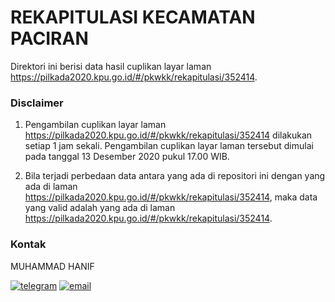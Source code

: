 
# REKAPITULASI KECAMATAN PACIRAN

Direktori ini berisi data hasil cuplikan layar laman https://pilkada2020.kpu.go.id/#/pkwkk/rekapitulasi/352414.

### Disclaimer

1. Pengambilan cuplikan layar laman https://pilkada2020.kpu.go.id/#/pkwkk/rekapitulasi/352414 dilakukan setiap 1 jam sekali. Pengambilan cuplikan layar laman tersebut dimulai pada tanggal 13 Desember 2020 pukul 17.00 WIB.

2. Bila terjadi perbedaan data antara yang ada di repositori ini dengan yang ada di laman https://pilkada2020.kpu.go.id/#/pkwkk/rekapitulasi/352414, maka data yang valid adalah yang ada di laman https://pilkada2020.kpu.go.id/#/pkwkk/rekapitulasi/352414.

### Kontak

MUHAMMAD HANIF

[![telegram](https://img.shields.io/badge/telegram-@muhammad__hanif-blue)](https://t.me/muhammad_hanif) [![email](https://img.shields.io/badge/email-moehammadhanif@gmail.com-white)](mailto:moehammadhanif@gmail.com)


